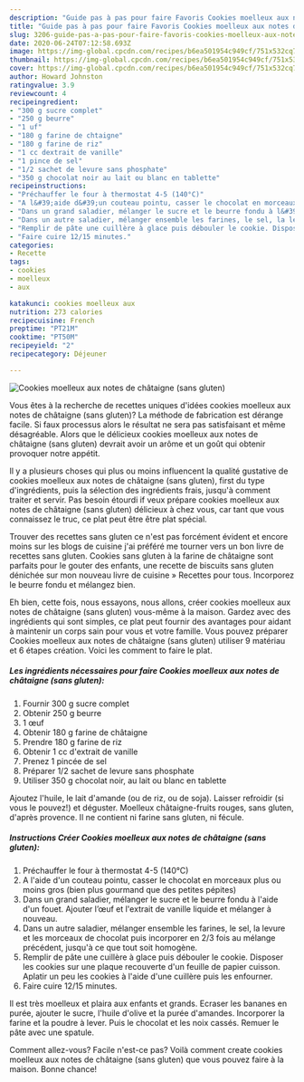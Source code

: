 ```yaml
---
description: "Guide pas à pas pour faire Favoris Cookies moelleux aux notes de châtaigne (sans gluten)"
title: "Guide pas à pas pour faire Favoris Cookies moelleux aux notes de châtaigne (sans gluten)"
slug: 3206-guide-pas-a-pas-pour-faire-favoris-cookies-moelleux-aux-notes-de-chataigne-sans-gluten
date: 2020-06-24T07:12:58.693Z
image: https://img-global.cpcdn.com/recipes/b6ea501954c949cf/751x532cq70/cookies-moelleux-aux-notes-de-chataigne-sans-gluten-photo-principale-de-la-recette.jpg
thumbnail: https://img-global.cpcdn.com/recipes/b6ea501954c949cf/751x532cq70/cookies-moelleux-aux-notes-de-chataigne-sans-gluten-photo-principale-de-la-recette.jpg
cover: https://img-global.cpcdn.com/recipes/b6ea501954c949cf/751x532cq70/cookies-moelleux-aux-notes-de-chataigne-sans-gluten-photo-principale-de-la-recette.jpg
author: Howard Johnston
ratingvalue: 3.9
reviewcount: 4
recipeingredient:
- "300 g sucre complet"
- "250 g beurre"
- "1 uf"
- "180 g farine de chtaigne"
- "180 g farine de riz"
- "1 cc dextrait de vanille"
- "1 pince de sel"
- "1/2 sachet de levure sans phosphate"
- "350 g chocolat noir au lait ou blanc en tablette"
recipeinstructions:
- "Préchauffer le four à thermostat 4-5 (140°C)"
- "A l&#39;aide d&#39;un couteau pointu, casser le chocolat en morceaux plus ou moins gros (bien plus gourmand que des petites pépites)"
- "Dans un grand saladier, mélanger le sucre et le beurre fondu à l&#39;aide d&#39;un fouet. Ajouter l’œuf et l&#39;extrait de vanille liquide et mélanger à nouveau."
- "Dans un autre saladier, mélanger ensemble les farines, le sel, la levure et les morceaux de chocolat puis incorporer en 2/3 fois au mélange précédent, jusqu&#39;à ce que tout soit homogène."
- "Remplir de pâte une cuillère à glace puis débouler le cookie. Disposer les cookies sur une plaque recouverte d&#39;un feuille de papier cuisson. Aplatir un peu les cookies à l&#39;aide d&#39;une cuillère puis les enfourner."
- "Faire cuire 12/15 minutes."
categories:
- Recette
tags:
- cookies
- moelleux
- aux

katakunci: cookies moelleux aux 
nutrition: 273 calories
recipecuisine: French
preptime: "PT21M"
cooktime: "PT50M"
recipeyield: "2"
recipecategory: Déjeuner

---
```



![Cookies moelleux aux notes de châtaigne (sans gluten)](https://img-global.cpcdn.com/recipes/b6ea501954c949cf/751x532cq70/cookies-moelleux-aux-notes-de-chataigne-sans-gluten-photo-principale-de-la-recette.jpg)

Vous êtes à la recherche de recettes uniques d'idées cookies moelleux aux notes de châtaigne (sans gluten)? La méthode de fabrication est dérange facile. Si faux processus alors le résultat ne sera pas satisfaisant et même désagréable. Alors que le délicieux cookies moelleux aux notes de châtaigne (sans gluten) devrait avoir un arôme et un goût qui obtenir provoquer notre appétit.

Il y a plusieurs choses qui plus ou moins influencent la qualité gustative de cookies moelleux aux notes de châtaigne (sans gluten), first du type d'ingrédients, puis la sélection des ingrédients frais, jusqu'à comment traiter et servir. Pas besoin étourdi if veux prépare cookies moelleux aux notes de châtaigne (sans gluten) délicieux à chez vous, car tant que vous connaissez le truc, ce plat peut être être plat spécial.

Trouver des recettes sans gluten ce n&#39;est pas forcément évident et encore moins sur les blogs de cuisine j&#39;ai préféré me tourner vers un bon livre de recettes sans gluten. Cookies sans gluten à la farine de châtaigne sont parfaits pour le gouter des enfants, une recette de biscuits sans gluten dénichée sur mon nouveau livre de cuisine » Recettes pour tous. Incorporez le beurre fondu et mélangez bien.


Eh bien, cette fois, nous essayons, nous allons, créer cookies moelleux aux notes de châtaigne (sans gluten) vous-même à la maison. Gardez avec des ingrédients qui sont simples, ce plat peut fournir des avantages pour aidant à maintenir un corps sain pour vous et votre famille. Vous pouvez préparer Cookies moelleux aux notes de châtaigne (sans gluten) utiliser 9 matériau et 6 étapes création. Voici les comment to faire le plat.

<!--inarticleads1-->

##### Les ingrédients nécessaires pour faire Cookies moelleux aux notes de châtaigne (sans gluten):

1. Fournir 300 g sucre complet
1. Obtenir 250 g beurre
1.  1 œuf
1. Obtenir 180 g farine de châtaigne
1. Prendre 180 g farine de riz
1. Obtenir 1 cc d&#39;extrait de vanille
1. Prenez 1 pincée de sel
1. Préparer 1/2 sachet de levure sans phosphate
1. Utiliser 350 g chocolat noir, au lait ou blanc en tablette


Ajoutez l&#39;huile, le lait d&#39;amande (ou de riz, ou de soja). Laisser refroidir (si vous le pouvez!) et déguster. Moelleux châtaigne-fruits rouges, sans gluten, d&#39;après provence. Il ne contient ni farine sans gluten, ni fécule. 

<!--inarticleads2-->

##### Instructions Créer Cookies moelleux aux notes de châtaigne (sans gluten):

1. Préchauffer le four à thermostat 4-5 (140°C)
1. A l&#39;aide d&#39;un couteau pointu, casser le chocolat en morceaux plus ou moins gros (bien plus gourmand que des petites pépites)
1. Dans un grand saladier, mélanger le sucre et le beurre fondu à l&#39;aide d&#39;un fouet. Ajouter l’œuf et l&#39;extrait de vanille liquide et mélanger à nouveau.
1. Dans un autre saladier, mélanger ensemble les farines, le sel, la levure et les morceaux de chocolat puis incorporer en 2/3 fois au mélange précédent, jusqu&#39;à ce que tout soit homogène.
1. Remplir de pâte une cuillère à glace puis débouler le cookie. Disposer les cookies sur une plaque recouverte d&#39;un feuille de papier cuisson. Aplatir un peu les cookies à l&#39;aide d&#39;une cuillère puis les enfourner.
1. Faire cuire 12/15 minutes.


Il est très moelleux et plaira aux enfants et grands. Ecraser les bananes en purée, ajouter le sucre, l&#39;huile d&#39;olive et la purée d&#39;amandes. Incorporer la farine et la poudre à lever. Puis le chocolat et les noix cassés. Remuer le pâte avec une spatule. 


Comment allez-vous? Facile n'est-ce pas? Voilà comment create cookies moelleux aux notes de châtaigne (sans gluten) que vous pouvez faire à la maison. Bonne chance!
